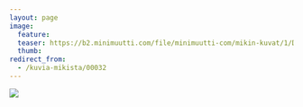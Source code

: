 ```yaml
---
layout: page
image:
  feature:
  teaser: https://b2.minimuutti.com/file/minimuutti-com/mikin-kuvat/1/DSC12533-245px.jpg
  thumb:
redirect_from:
  - /kuvia-mikista/00032
---
```


[![](https://b2.minimuutti.com/file/minimuutti-com/mikin-kuvat/1/DSC12533-800px.jpg)](https://dl.dropboxusercontent.com/sh/ea1wtnz7z734o12/AABLHEgxpx5pPWhFi0V0uG6Sa/mikin-kuvat/1/DSC12533.jpg)
